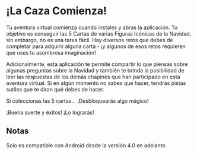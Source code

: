 # ¡La Caza Comienza!

Tu aventura virtual comienza cuando instales y abras la aplicación. Tu objetivo es conseguir las 5 Cartas de varias Figuras Icónicas de la Navidad, sin embargo, no es una tarea fácil. Hay diversos retos que debes de completar para adquirir alguna carta - ¡y algunos de esos retos requieren que uses tu asombrosa imaginación!

Adicionalmente, esta aplicación te permite compartir lo que piensas sobre algunas preguntas sobre la Navidad y también te brinda la posibilidad de leer las respuestas de los demás chapines que han participado en esta aventura virtual.
Si en algún momento no sabes que hacer, tendrás pistas sutiles que te diran qué debes de hacer.

Si coleccionas las 5 cartas... ¡Desbloquearás algo mágico!

¡Buena suerte y éxitos!
¡Lo lograrás!

## Notas

Solo es compatible con Android desde la versión 4.0 en adelante.
